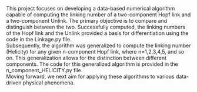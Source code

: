 This project focuses on developing a data-based numerical algorithm capable of computing the linking number of a two-component Hopf link and a two-component Unlink. The primary objective is to compare and distinguish between the two. Successfully computed, the linking numbers of the Hopf link and the Unlink provided a basis for differentiation using the code in the Linkage.py file.
<br>
Subsequently, the algorithm was generalized to compute the linking number (Helicity) for any given n-component Hopf link, where n=1,2,3,4,5, and so on. This generalization allows for the distinction between different components. The code for this generalized algorithm is provided in the n_component_HELICITY.py file.
<br>
Moving forward, we next aim for applying these algorithms to various data-driven physical phenomena.
